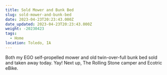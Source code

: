```yaml
---
title: Sold Mower and Bunk Bed
slug: sold-mower-and-bunk-bed
date: 2023-04-23T20:23:43.000Z
date_updated: 2023-04-23T20:23:43.000Z
weight: -20230423
tags: 
  - Home
location: Toledo, IA
---
```


Both my EGO self-propelled mower and old twin-over-full bunk bed sold and taken away today.  Yay!  Next up, The Rolling Stone camper and Ecotric eBike.
